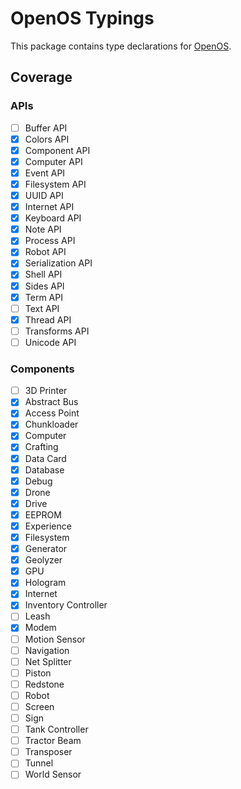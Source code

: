 # OpenOS Typings

This package contains type declarations for [OpenOS](https://ocdoc.cil.li/).

## Coverage

### APIs

- [ ] Buffer API
- [x] Colors API
- [x] Component API
- [x] Computer API
- [x] Event API
- [x] Filesystem API
- [x] UUID API
- [x] Internet API
- [x] Keyboard API
- [x] Note API
- [x] Process API
- [x] Robot API
- [x] Serialization API
- [x] Shell API
- [x] Sides API
- [x] Term API
- [ ] Text API
- [x] Thread API
- [ ] Transforms API
- [ ] Unicode API

### Components

- [ ] 3D Printer
- [x] Abstract Bus
- [x] Access Point
- [x] Chunkloader
- [x] Computer
- [x] Crafting
- [x] Data Card
- [x] Database
- [x] Debug
- [x] Drone
- [x] Drive
- [x] EEPROM
- [x] Experience
- [x] Filesystem
- [x] Generator
- [x] Geolyzer
- [x] GPU
- [x] Hologram
- [x] Internet
- [x] Inventory Controller
- [ ] Leash
- [x] Modem
- [ ] Motion Sensor
- [ ] Navigation
- [ ] Net Splitter
- [ ] Piston
- [ ] Redstone
- [ ] Robot
- [ ] Screen
- [ ] Sign
- [ ] Tank Controller
- [ ] Tractor Beam
- [ ] Transposer
- [ ] Tunnel
- [ ] World Sensor
